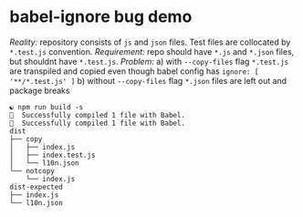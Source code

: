 # babel-ignore bug demo

_Reality:_ repository consists of `js` and `json` files. Test files are collocated by `*.test.js` convention.
_Requirement:_ repo should have `*.js` and `*.json` files, but shouldnt have `*.test.js`.
_Problem:_
  a) with `--copy-files` flag `*.test.js` are transpiled and copied even though babel config has `ignore: [ '**/*.test.js' ]`
  b) without `--copy-files` flag `*.json` files are left out and package breaks


```
☯ npm run build -s
🎉  Successfully compiled 1 file with Babel.
🎉  Successfully compiled 1 file with Babel.
dist
├── copy
│   ├── index.js
│   ├── index.test.js
│   └── l10n.json
└── notcopy
    └── index.js
dist-expected
├── index.js
└── l10n.json
```
